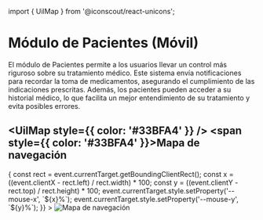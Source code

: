 import { UilMap } from '@iconscout/react-unicons';



# Módulo de Pacientes (Móvil)
El módulo de Pacientes permite a los usuarios llevar un control más riguroso sobre su tratamiento médico. Este sistema envía notificaciones para recordar la toma de medicamentos, asegurando el cumplimiento de las indicaciones prescritas. Además, los pacientes pueden acceder a su historial médico, lo que facilita un mejor entendimiento de su tratamiento y evita posibles errores.

## <UilMap style={{ color: '#33BFA4' }} /> <span style={{ color: '#33BFA4' }}>Mapa de navegación</span>

<div
  class="zoomable"
  onMouseMove={(event) => {
    const rect = event.currentTarget.getBoundingClientRect();
    const x = ((event.clientX - rect.left) / rect.width) * 100;
    const y = ((event.clientY - rect.top) / rect.height) * 100;
    event.currentTarget.style.setProperty('--mouse-x', `${x}%`);
    event.currentTarget.style.setProperty('--mouse-y', `${y}%`);
  }}
>
  <img src="/img/DiagramaPaciente.png" alt="Mapa de navegación" />
</div>